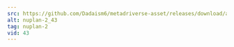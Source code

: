 ```yaml
---
src: https://github.com/Dadaism6/metadriverse-asset/releases/download/assetsv1.0.2/nuplan-2_43.mp4
alt: nuplan-2_43
tag: nuplan-2
vid: 43
---
```

